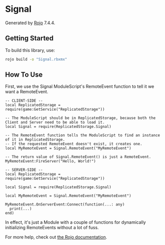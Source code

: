 # Signal
Generated by [Rojo](https://github.com/rojo-rbx/rojo) 7.4.4.

## Getting Started
To build this library, use:

```bash
rojo build -o "Signal.rbxmx"
```

## How To Use
First, we use the Signal ModuleScript's RemoteEvent function to tell it we want a RemoteEvent.
```luau
-- CLIENT-SIDE --
local ReplicatedStorage = require(game:GetService("ReplicatedStorage"))

-- The ModuleScript should be in ReplicatedStorage, because both the Client and Server need to be able to load it.
local Signal = require(ReplicatedStorage.Signal)

-- The RemoteEvent function tells the ModuleScript to find an instance of it in ReplicatedStorage.
-- If the requested RemoteEvent doesn't exist, it creates one.
local MyRemoteEvent = Signal.RemoteEvent("MyRemoteEvent")

-- The return value of Signal.RemoteEvent() is just a RemoteEvent.
MyRemoteEvent:FireServer("Hello, World!")
```
```luau
-- SERVER-SIDE --
local ReplicatedStorage = require(game:GetService("ReplicatedStorage"))

local Signal = require(ReplicatedStorage.Signal)

local MyRemoteEvent = Signal.RemoteEvent("MyRemoteEvent")

MyRemoteEvent.OnServerEvent:Connect(function(...: any)
  print(...)
end)
```
In effect, it's just a Module with a couple of functions for dynamically initializing RemoteEvents without a lot of fuss.

For more help, check out [the Rojo documentation](https://rojo.space/docs).
